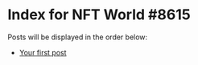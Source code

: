 # Index for NFT World #8615
Posts will be displayed in the order below:

- [Your first post](./001-first.md)

